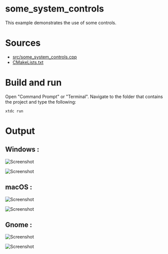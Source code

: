 # some_system_controls

This example demonstrates the use of some controls.

# Sources

* [src/some_system_controls.cpp](src/some_system_controls.cpp)
* [CMakeLists.txt](CMakeLists.txt)

# Build and run

Open "Command Prompt" or "Terminal". Navigate to the folder that contains the project and type the following:

```shell
xtdc run
```

# Output

## Windows :

![Screenshot](../../../../docs/pictures/examples/some_system_controls_w.png)

![Screenshot](../../../../docs/pictures/examples/some_system_controls_wd.png)

## macOS :

![Screenshot](../../../../docs/pictures/examples/some_system_controls_m.png)

![Screenshot](../../../../docs/pictures/examples/some_system_controls_md.png)

## Gnome :

![Screenshot](../../../../docs/pictures/examples/some_system_controls_g.png)

![Screenshot](../../../../docs/pictures/examples/some_system_controls_gd.png)
